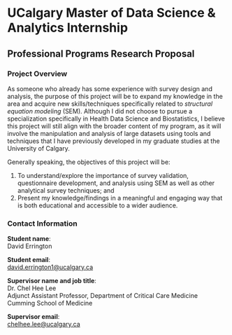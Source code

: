 # UCalgary Master of Data Science & Analytics Internship

## Professional Programs Research Proposal

### Project Overview

As someone who already has some experience with survey design and analysis, the purpose of this project will be to expand my knowledge in the area and acquire new skills/techniques specifically related to *structural equation modeling* (SEM). Although I did not choose to pursue a specialization specifically in Health Data Science and Biostatistics, I believe this project will still align with the broader content of my program, as it will involve the manipulation and analysis of large datasets using tools and techniques that I have previously developed in my graduate studies at the University of Calgary.

Generally speaking, the objectives of this project will be:

1. To understand/explore the importance of survey validation, questionnaire development, and analysis using SEM as well as other analytical survey techniques; and
2. Present my knowledge/findings in a meaningful and engaging way that is both educational and accessible to a wider audience.

### Contact Information

**Student name**:</br>
David Errington

**Student email**:</br>
[david.errington1@ucalgary.ca](mailto:david.errington1@ucalgary.ca)

**Supervisor name and job title**:</br>
Dr. Chel Hee Lee</br>
Adjunct Assistant Professor, Department of Critical Care Medicine</br>
Cumming School of Medicine

**Supervisor email**:</br>
[chelhee.lee@ucalgary.ca](mailto:chelhee.lee@ucalgary.ca)
